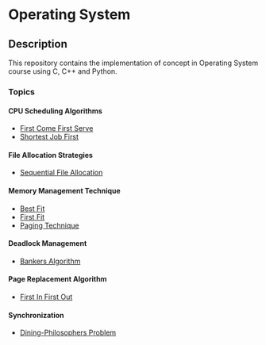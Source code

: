 <h1>Operating System</h1>

<h2>Description</h2>
<p>This repository contains the implementation of concept in Operating System course using C, C++ and Python.</p>

<h3>Topics</h3>

<h4>CPU Scheduling Algorithms</h4>
<ul>
    <li><a href="https://github.com/muqriqawiem/Operating-System/tree/main/src/First-Come-First-Serve">First Come First Serve</a></li>
    <li><a href="https://github.com/muqriqawiem/Operating-System/tree/main/src/Shortest-Job-First">Shortest Job First</a></li>
</ul>

<h4>File Allocation Strategies</h4>
<ul>
    <li><a href="https://github.com/muqriqawiem/Operating-System/tree/main/src/Sequential-File-Allocation">Sequential File Allocation</a></li>
</ul>

<h4>Memory Management Technique</h4>
<ul>
    <li><a href="https://github.com/muqriqawiem/Operating-System/tree/main/src/Best-Fit">Best Fit</a></li>
    <li><a href="https://github.com/muqriqawiem/Operating-System/tree/main/src/First-Fit">First Fit</a></li>
    <li><a href="https://github.com/muqriqawiem/Operating-System/tree/main/src/Pages-Memory-Allocation">Paging Technique</a></li>
</ul>

<h4>Deadlock Management</h4>
<ul>
    <li><a href="#">Bankers Algorithm</a></li>
</ul>

<h4>Page Replacement Algorithm</h4>
<ul>
    <li><a href="#">First In First Out</a></li>
</ul>

<h4>Synchronization</h4>
<ul>
    <li><a href="#">Dining-Philosophers Problem</a></li>
</ul>
